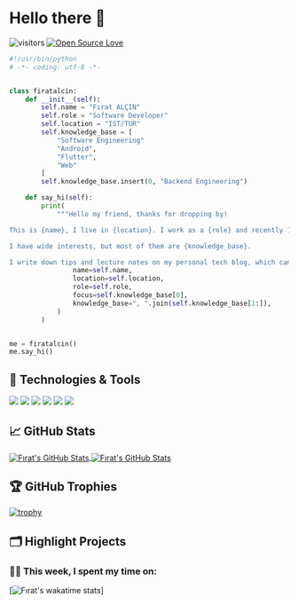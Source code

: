# Hello there 👋

![visitors](https://visitor-badge.laobi.icu/badge?page_id=firatalcin.firatalcin)
[![Open Source Love](https://badges.frapsoft.com/os/v1/open-source.svg?v=102)](https://github.com/ellerbrock/open-source-badge/)


```python
#!/usr/bin/python
# -*- coding: utf-8 -*-


class firatalcin:
    def __init__(self):
        self.name = "Fırat ALÇIN"
        self.role = "Software Developer"
        self.location = "IST/TUR"
        self.knowledge_base = [
            "Software Engineering"      
            "Android",
            "Flutter",
            "Web"
        ]
        self.knowledge_base.insert(0, "Backend Engineering")

    def say_hi(self):
        print(
            """Hello my friend, thanks for dropping by!

This is {name}, I live in {location}. I work as a {role} and recently I am focusing on {focus} for my personal growth.

I have wide interests, but most of them are {knowledge_base}.

I write down tips and lecture notes on my personal tech blog, which can be found here: """.format(
                name=self.name,
                location=self.location,
                role=self.role,
                focus=self.knowledge_base[0],
                knowledge_base=", ".join(self.knowledge_base[1:]),                
            )
        )


me = firatalcin()
me.say_hi()

```

## 🔧 Technologies & Tools

![](https://img.shields.io/badge/OS-Linux-informational?style=flat&logo=linux&logoColor=white&color=6aa6f8)
![](https://img.shields.io/badge/Editor-VS_Code-informational?style=flat&logo=visual-studio-code&logoColor=white&color=6aa6f8)
![](https://img.shields.io/badge/Code-Python-informational?style=flat&logo=python&logoColor=white&color=6aa6f8)
![](https://img.shields.io/badge/Code-JavaScript-informational?style=flat&logo=javascript&logoColor=white&color=6aa6f8)
![](https://img.shields.io/badge/Code-Flutter-informational?style=flat&logo=flutter&logoColor=white&color=6aa6f8)
![](https://img.shields.io/badge/Code-NodeJs-informational?style=flat&logo=node&logoColor=white&color=6aa6f8)



## &#x1f4c8; GitHub Stats

<a href="https://github.com/firatalcinn/firatalcinn">
  <img align="center" src="https://github-readme-stats.vercel.app/api/top-langs/?username=firatalcinn&hide=c%2B%2B,c,html&title_color=6aa6f8&text_color=8a919a&icon_color=6aa6f8&bg_color=0e1116" alt="Fırat's GitHub Stats" />
</a>

<a href="https://github.com/firatalcinn/firatalcinn">
  <img align="center" src="https://github-readme-stats.vercel.app/api?username=firatalcinn&show_icons=true&line_height=27&count_private=true&title_color=6aa6f8&text_color=8a919a&icon_color=6aa6f8&bg_color=0e1116" alt="Fırat's GitHub Stats" />
</a>

## 🏆 GitHub Trophies

[![trophy](https://github-profile-trophy.vercel.app/?username=firatalcinn&theme=nord&column=7)](https://github.com/firatalcinn/github-profile-trophy)


## 🗂️ Highlight Projects



### 🧑‍💻  This week, I spent my time on:

[![Fırat's wakatime stats](https://github-readme-stats.vercel.app/api/wakatime?username=firatalcinn&line_height=27&title_color=6aa6f8&text_color=8a919a&icon_color=6aa6f8&bg_color=0e1116)]
